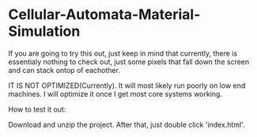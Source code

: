 # Cellular-Automata-Material-Simulation

If you are going to try this out, just keep in mind that currently, there is essentialy nothing to check out, just some pixels that fall down the screen and can stack ontop of eachother.

IT IS NOT OPTIMIZED(Currently). It will most likely run poorly on low end machines. I will optimize it once I get most core systems working.

How to test it out:

Download and unzip the project. After that, just double click 'index.html'.
